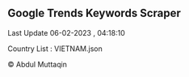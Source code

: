 

## Google Trends Keywords Scraper 
 
Last Update 06-02-2023 , 04:18:10

Country List :
VIETNAM.json



© Abdul Muttaqin 
